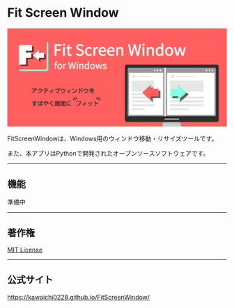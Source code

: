# Fit Screen Window

<img src="logo-promotion.png" width="600px">

FitScreenWindowは、Windows用のウィンドウ移動・リサイズツールです。

また、本アプリはPythonで開発されたオープンソースソフトウェアです。

***

## 機能

準備中

***

## 著作権

[MIT License](https://opensource.org/licenses/MIT)

***

## 公式サイト

https://kawaichi0228.github.io/FitScreenWindow/
